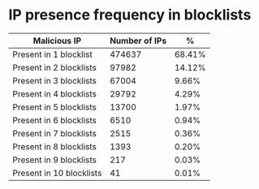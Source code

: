 # IP presence frequency in blocklists
| Malicious IP | Number of IPs | % |
|----|----|----|
| Present in 1 blocklist | 474637 | 68.41% |
| Present in 2 blocklists | 97982 | 14.12% |
| Present in 3 blocklists | 67004 | 9.66% |
| Present in 4 blocklists | 29792 | 4.29% |
| Present in 5 blocklists | 13700 | 1.97% |
| Present in 6 blocklists | 6510 | 0.94% |
| Present in 7 blocklists | 2515 | 0.36% |
| Present in 8 blocklists | 1393 | 0.20% |
| Present in 9 blocklists | 217 | 0.03% |
| Present in 10 blocklists | 41 | 0.01% |

